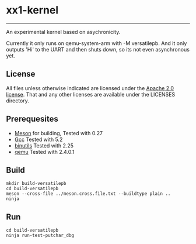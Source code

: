 # xx1-kernel
---
An experimental kernel based on asychronicity.

Currently it only runs on qemu-system-arm with -M versatilepb.
And it only outputs 'Hi' to the UART and then shuts down, so
its not even asynchronous yet.

License
---
All files unless otherwise indicated are licensed under the
[Apache 2.0 license](http://www.apache.org/licenses/).
That and any other licenses are available under the LICENSES directory.

Prerequesites
---
* [Meson](https://mesonbuild.com) for building, Tested with 0.27
* [Gcc](https://gcc.gnu.org/) Tested with 5.2
* [binutils](https://www.gnu.org/software/binutils/) Tested with 2.25
* [qemu](http://wiki.qemu.org/Main_Page) Tested with 2.4.0.1

Build
---
```
mkdir build-versatilepb
cd build-versatilepb
meson --cross-file ../meson.cross.file.txt --buildtype plain ..
ninja
```
Run
---
```
cd build-versatilepb
ninja run-test-putchar_dbg
```
